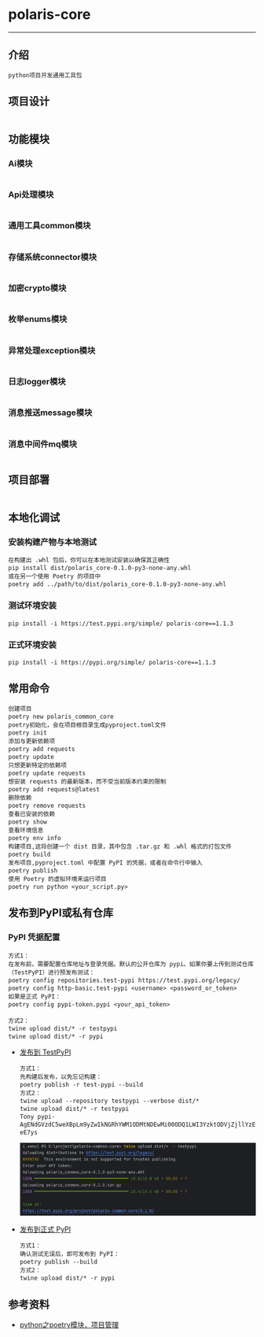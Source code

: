 
# polaris-core

---


## 介绍
```.text
python项目开发通用工具包
```

## 项目设计
```.text

```


## 功能模块
### Ai模块
```.text

```
### Api处理模块
```.text

```
### 通用工具common模块
```.text

```
### 存储系统connector模块
```.text

```
### 加密crypto模块
```.text

```
### 枚举enums模块
```.text

```
### 异常处理exception模块
```.text

```
### 日志logger模块
```.text

```
### 消息推送message模块
```.text

```
### 消息中间件mq模块
```.text

```



## 项目部署
```.text

```

## 本地化调试
### 安装构建产物与本地测试
```.text
在构建出 .whl 包后，你可以在本地测试安装以确保其正确性
pip install dist/polaris_core-0.1.0-py3-none-any.whl
或在另一个使用 Poetry 的项目中
poetry add ../path/to/dist/polaris_core-0.1.0-py3-none-any.whl
```
### 测试环境安装
```.text
pip install -i https://test.pypi.org/simple/ polaris-core==1.1.3
```
### 正式环境安装
```.text
pip install -i https://pypi.org/simple/ polaris-core==1.1.3
```


## 常用命令
```.text
创建项目
poetry new polaris_common_core
poetry初始化，会在项目根目录生成pyproject.toml文件
poetry init
添加与更新依赖项
poetry add requests
poetry update
只想更新特定的依赖项
poetry update requests
想安装 requests 的最新版本，而不受当前版本约束的限制
poetry add requests@latest
删除依赖
poetry remove requests
查看已安装的依赖
poetry show
查看环境信息
poetry env info
构建项目,这将创建一个 dist 目录，其中包含 .tar.gz 和 .whl 格式的打包文件
poetry build
发布项目,pyproject.toml 中配置 PyPI 的凭据，或者在命令行中输入
poetry publish
使用 Poetry 的虚拟环境来运行项目
poetry run python <your_script.py>
```

## 发布到PyPI或私有仓库
### PyPI 凭据配置
```.text
方式1：
在发布前，需要配置仓库地址与登录凭据。默认的公开仓库为 pypi。如果你要上传到测试仓库（TestPyPI）进行预发布测试：
poetry config repositories.test-pypi https://test.pypi.org/legacy/
poetry config http-basic.test-pypi <username> <password_or_token>
如果是正式 PyPI：
poetry config pypi-token.pypi <your_api_token>

方式2：
twine upload dist/* -r testpypi
twine upload dist/* -r pypi
```
- [发布到 TestPyPI]()
  ```.text
  方式1：
  先构建后发布，以免忘记构建：
  poetry publish -r test-pypi --build
  方式2：
  twine upload --repository testpypi --verbose dist/*
  twine upload dist/* -r testpypi
  Tony pypi-AgENdGVzdC5weXBpLm9yZwIkNGRhYWM1ODMtNDEwMi00ODQ1LWI3YzktODVjZjllYzEwMzRhAAIqWzMsIjhkMmI0YTBlLTRmZmUtNGMyNi04NGJhLTE0MmViZjgwYWQxMyJdAAAGIOHlQrxUOURhfUSJeVMNNeI_9doWDHodjuP8mk-eE7ys
  ```
  ![img](/docs/imgs/642375874689070.png) </br>

- [发布到正式 PyPI]()
  ```.text
  方式1：
  确认测试无误后，即可发布到 PyPI：
  poetry publish --build
  方式2：
  twine upload dist/* -r pypi
  ```





## 参考资料
- [python之poetry模块，项目管理](https://blog.csdn.net/randy521520/article/details/135305694)



